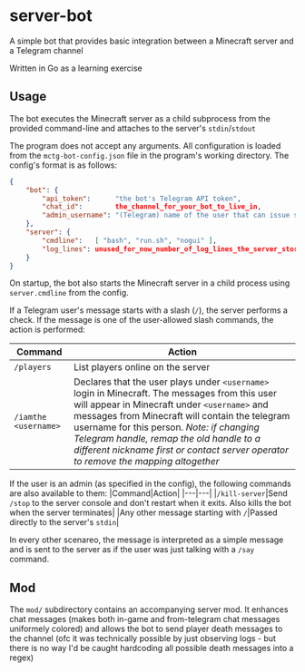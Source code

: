 # server-bot

A simple bot that provides basic integration between a Minecraft server and a
Telegram channel

Written in Go as a learning exercise

## Usage

The bot executes the Minecraft server as a child subprocess from the provided
command-line and attaches to the server's `stdin`/`stdout`

The program does not accept any arguments.
All configuration is loaded from the `mctg-bot-config.json` file in the
program's working directory.
The config's format is as follows:

```json
{
    "bot": {
        "api_token":      "the bot's Telegram API token",
        "chat_id":        the_channel_for_your_bot_to_live_in,
        "admin_username": "(Telegram) name of the user that can issue slash-commands. The server will start without it, but you will not be able to gracefully kill it with /kill-server"
    },
    "server": {
        "cmdline":   [ "bash", "run.sh", "nogui" ],
        "log_lines": unused_for_now_number_of_log_lines_the_server_stores_in_ram
    }
}
```

On startup, the bot also starts the Minecraft server in a child process using
`server.cmdline` from the config.

If a Telegram user's message starts with a slash (`/`), the server performs
a check.
If the message is one of the user-allowed slash commands, the action is
performed:

|Command|Action|
|---|---|
|`/players`|List players online on the server|
|`/iamthe <username>`|Declares that the user plays under `<username>` login in Minecraft. The messages from this user will appear in Minecraft under `<username>` and messages from Minecraft will contain the telegram username for this person. _Note: if changing Telegram handle, remap the old handle to a different nickname first or contact server operator to remove the mapping altogether_|

If the user is an admin (as specified in the config), the following commands
are also available to them:
|Command|Action|
|---|---|
|`/kill-server`|Send `/stop` to the server console and don't restart when it exits. Also kills the bot when the server terminates|
|Any other message starting with `/`|Passed directly to the server's `stdin`|

In every other scenareo, the message is interpreted as a simple message and
is sent to the server as if the user was just talking with a `/say` command.

## Mod

The `mod/` subdirectory contains an accompanying server mod.
It enhances chat messages (makes both in-game and from-telegram chat messages
uniformely colored) and allows the bot to send player death messages to the
channel (ofc it was technically possible by just observing logs - but there
is no way I'd be caught hardcoding all possible death messages into a regex)
